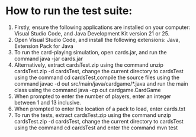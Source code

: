 # How to run the test suite:
1. Firstly, ensure the following applications are installed on your computer: Visual Studio Code, and Java Development Kit version 21 or 25.
2. Open Visual Studio Code, and install the following extensions: Java, Extension Pack for Java
3. To run the card-playing simulation, open cards.jar, and run the command java -jar cards.jar
4. Alternatively, extract cardsTest.zip using the command unzip cardsTest.zip -d cardsTest, change the current directory to cardsTest using the command cd cardsTest,compile the source files using the command javac -d out src/main/java/cardgame/*.java and run the main class using the command java -cp out cardgame.CardGame
4. When prompted to enter the number of players, enter an integer between 1 and 13 inclusive.
5. When prompted to enter the location of a pack to load, enter cards.txt
6. To run the tests, extract cardsTest.zip using the command unzip cardsTest.zip -d cardsTest, change the current directory to cardsTest using the command cd cardsTest and enter the command mvn test